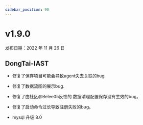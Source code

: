 ```yaml
---
sidebar_position: 90
---
```


# v1.9.0

发布日期：2022 年 11 月 26 日

## **DongTai-IAST**

* 修复了保存项目可能会导致agent失去关联的bug

* 修复了数据流图的展示bug.

* 修复了由社区@Belee05反馈的 数据清理配置保存没有生效的bug。

* 修复了启动命令过长导致注册失败的bug。

* mysql 升级 8.0




